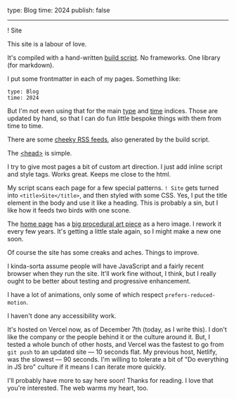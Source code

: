 type: Blog
time: 2024
publish: false

---

! Site

This site is a labour of love.

It's compiled with a hand-written [build script](https://github.com/ivanreese/ivanish/blob/main/Cakefile). No frameworks. One library (for markdown).

I put some frontmatter in each of my pages. Something like:

```
type: Blog
time: 2024
```

But I'm not even using that for the main [type](/type) and [time](/time) indices. Those are updated by hand, so that I can do fun little bespoke things with them from time to time.

There are some [cheeky RSS feeds](/feeds), also generated by the build script.

The [&lt;head&gt;](https://github.com/ivanreese/ivanish/blob/main/source/head.html) is simple.

I try to give most pages a bit of custom art direction. I just add inline script and style tags. Works great. Keeps me close to the html.

My script scans each page for a few special patterns. `! Site` gets turned into `<title>Site</title>`, and then styled with some CSS. Yes, I put the title element in the body and use it like a heading. This is probably a sin, but I like how it feeds two birds with one scone.

The [home page](/) has a [big procedural art piece](/starfailed) as a hero image. I rework it every few years. It's getting a little stale again, so I might make a new one soon.

Of course the site has some creaks and aches. Things to improve.

I kinda-sorta assume people will have JavaScript and a fairly recent browser when they run the site. It'll work fine without, I think, but I really ought to be better about testing and progressive enhancement.

I have a lot of animations, only some of which respect `prefers-reduced-motion`.

I haven't done any accessibility work.

It's hosted on Vercel now, as of December 7th (today, as I write this). I don't like the company or the people behind it or the culture around it. But, I tested a whole bunch of other hosts, and Vercel was the fastest to go from `git push` to an updated site — 10 seconds flat. My previous host, Netlify, was the slowest — 90 seconds. I'm willing to tolerate a bit of "Do everything in JS bro" culture if it means I can iterate more quickly.

I'll probably have more to say here soon! Thanks for reading. I love that you're interested. The web warms my heart, too.
